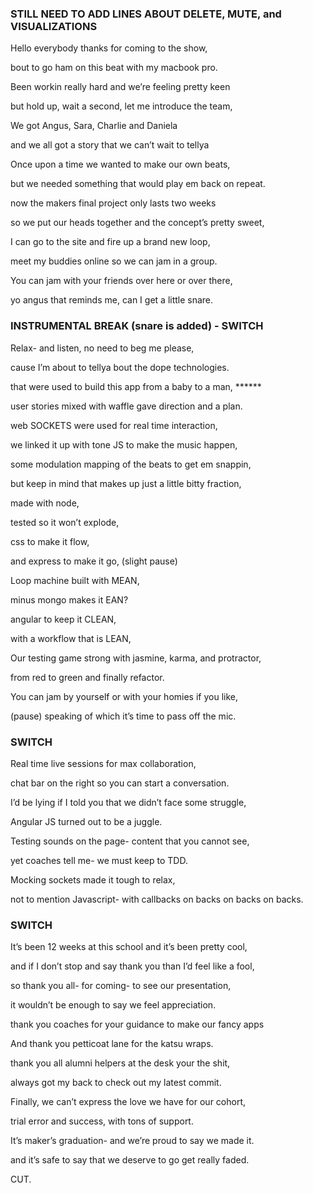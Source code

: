 ### STILL NEED TO ADD LINES ABOUT DELETE, MUTE, and VISUALIZATIONS


Hello everybody thanks for coming to the show,

bout to go ham on this beat with my macbook pro.


Been workin really hard and we’re feeling pretty keen

but hold up, wait a second, let me introduce the team,


We got Angus, Sara, Charlie and Daniela

and we all got a story that we can’t wait to tellya


Once upon a time we wanted to make our own beats,

but we needed something that would play em back on repeat.


now the makers final project only lasts two weeks

so we put our heads together and the concept’s pretty sweet,


I can go to the site and fire up a brand new loop,

meet my buddies online so we can jam in a group.


You can jam with your friends over here or over there,

yo angus that reminds me, can I get a little snare.

### INSTRUMENTAL BREAK (snare is added) - SWITCH

Relax- and listen, no need to beg me please,

cause I’m about to tellya bout the dope technologies.


that were used to build this app from a baby to a man, ******

user stories mixed with waffle gave direction and a plan.


web SOCKETS were used for real time interaction,

we linked it up with tone JS to make the music happen,


some modulation mapping of the beats to get em snappin,

but keep in mind that makes up just a little bitty fraction,


made with node,

tested so it won’t explode,

css to make it flow,

and express to make it go,
(slight pause)

Loop machine built with MEAN,

minus mongo makes it EAN?

angular to keep it CLEAN,

with a workflow that is LEAN,

Our testing game strong with jasmine, karma, and protractor,

from red to green and finally refactor.

You can jam by yourself or with your homies if you like,

(pause) speaking of which it’s time to pass off the mic.

### SWITCH

Real time live sessions for max collaboration,

chat bar on the right so you can start a conversation.


I’d be lying if I told you that we didn’t face some struggle,

Angular JS turned out to be a juggle.


Testing sounds on the page- content that you cannot see,

yet coaches tell me- we must keep to TDD.


Mocking sockets made it tough to relax,

not to mention Javascript- with callbacks on backs on backs on backs.


### SWITCH


It’s been 12 weeks at this school and it’s been pretty cool,

and if I don’t stop and say thank you than I’d feel like a fool,


so thank you all- for coming- to see our presentation,

it wouldn’t be enough to say we feel appreciation.


thank you coaches for your guidance to make our fancy apps

And thank you petticoat lane for the katsu wraps.


thank you all alumni helpers at the desk your the shit,

always got my back to check out my latest commit.


Finally, we can’t express the love we have for our cohort,

trial error and success, with tons of support.


It’s maker’s graduation- and we’re proud to say we made it.

and it’s safe to say that we deserve to go get really faded.

CUT.
